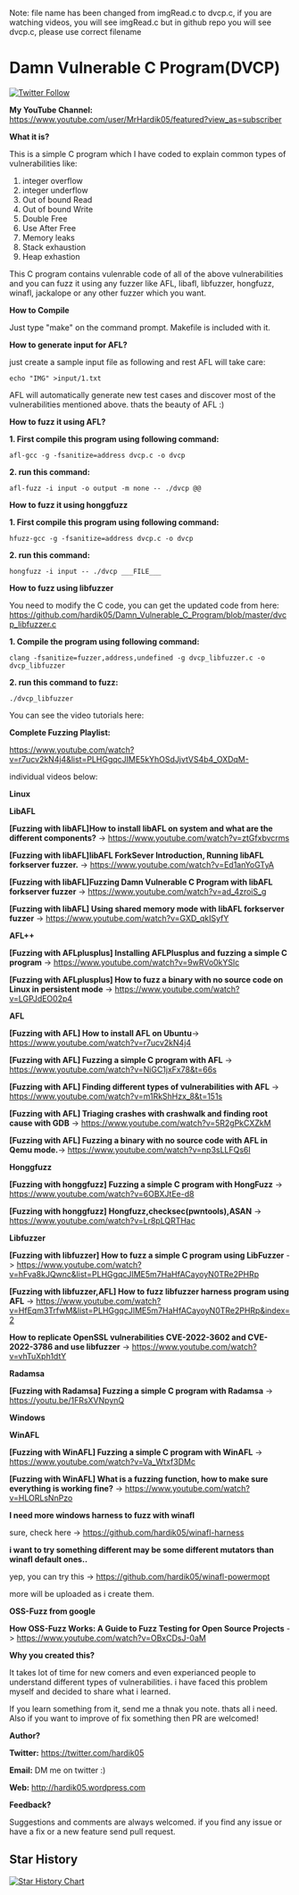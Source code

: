 Note: file name has been changed from imgRead.c to dvcp.c, if you are watching videos, you will see imgRead.c but in github repo you will see dvcp.c, please use correct filename

# Damn Vulnerable C Program(DVCP)             
[![Twitter Follow](https://img.shields.io/twitter/follow/hardik05?style=social)](https://twitter.com/hardik05)

**My YouTube Channel:** https://www.youtube.com/user/MrHardik05/featured?view_as=subscriber

**What it is?**

This is a simple C program which I have coded to explain common types of vulnerabilities like:
1. integer overflow
2. integer underflow
3. Out of bound Read
4. Out of bound Write
5. Double Free
6. Use After Free
7. Memory leaks
8. Stack exhaustion
9. Heap exhastion

This C program contains vulenrable code of all of the above vulnerabilities and you can fuzz it using any fuzzer like AFL, libafl, libfuzzer, hongfuzz, winafl, jackalope or any other fuzzer which you want. 

**How to Compile**

Just type "make" on the command prompt. Makefile is included with it.

**How to generate input for AFL?**

just create a sample input file as following and rest AFL will take care:

`echo "IMG" >input/1.txt`

AFL will automatically generate new test cases and discover most of the vulnerabilities mentioned above. thats the beauty of AFL :)

**How to fuzz it using AFL?**

**1. First compile this program using following command:**

`afl-gcc -g -fsanitize=address dvcp.c -o dvcp`

**2. run this command:** 

`afl-fuzz -i input -o output -m none -- ./dvcp @@`

**How to fuzz it using honggfuzz**

**1. First compile this program using following command:**

`hfuzz-gcc -g -fsanitize=address dvcp.c -o dvcp`

**2. run this command:** 

`hongfuzz -i input -- ./dvcp ___FILE___`

 **How to fuzz using libfuzzer**
 
You need to modify the C code, you can get the updated code from here: https://github.com/hardik05/Damn_Vulnerable_C_Program/blob/master/dvcp_libfuzzer.c

**1. Compile the program using following command:**

`clang -fsanitize=fuzzer,address,undefined -g dvcp_libfuzzer.c -o dvcp_libfuzzer`

**2. run this command to fuzz:**

`./dvcp_libfuzzer`


You can see the video tutorials here:

**Complete Fuzzing Playlist:**

https://www.youtube.com/watch?v=r7ucv2kN4j4&list=PLHGgqcJIME5kYhOSdJjvtVS4b4_OXDqM-

individual videos below:

**Linux**

**LibAFL**

**[Fuzzing with libAFL]How to install libAFL on system and what are the different components?** -> https://www.youtube.com/watch?v=ztGfxbvcrms

**[Fuzzing with libAFL]libAFL ForkSever Introduction, Running libAFL forkserver fuzzer.** -> https://www.youtube.com/watch?v=Ed1anYoGTyA

**[Fuzzing with libAFL]Fuzzing Damn Vulnerable C Program with libAFL forkserver fuzzer** -> https://www.youtube.com/watch?v=ad_4zroiS_g

**[Fuzzing with libAFL] Using shared memory mode with libAFL forkserver fuzzer** -> https://www.youtube.com/watch?v=GXD_qkISyfY


**AFL++**

**[Fuzzing with AFLplusplus] Installing AFLPlusplus and fuzzing a simple C program** -> https://www.youtube.com/watch?v=9wRVo0kYSlc

**[Fuzzing with AFLplusplus] How to fuzz a binary with no source code on Linux in persistent mode** -> https://www.youtube.com/watch?v=LGPJdEO02p4

**AFL**

**[Fuzzing with AFL] How to install AFL on Ubuntu**-> https://www.youtube.com/watch?v=r7ucv2kN4j4

**[Fuzzing with AFL] Fuzzing a simple C program with AFL** -> https://www.youtube.com/watch?v=NiGC1jxFx78&t=66s

**[Fuzzing with AFL] Finding different types of vulnerabilities with AFL** -> https://www.youtube.com/watch?v=m1RkShHzx_8&t=151s

**[Fuzzing with AFL] Triaging crashes with crashwalk and finding root cause with GDB** -> https://www.youtube.com/watch?v=5R2gPkCXZkM

**[Fuzzing with AFL] Fuzzing a binary with no source code with AFL in Qemu mode.**-> https://www.youtube.com/watch?v=np3sLLFQs6I

**Honggfuzz**

**[Fuzzing with honggfuzz] Fuzzing a simple C program with HongFuzz** -> https://www.youtube.com/watch?v=6OBXJtEe-d8

**[Fuzzing with honggfuzz] Hongfuzz,checksec(pwntools),ASAN** -> https://www.youtube.com/watch?v=Lr8pLQRTHac 

**Libfuzzer**

**[Fuzzing with libfuzzer] How to fuzz a simple C program using LibFuzzer** -> https://www.youtube.com/watch?v=hFva8kJQwnc&list=PLHGgqcJIME5m7HaHfACayoyN0TRe2PHRp

**[Fuzzing with libfuzzer,AFL] How to fuzz libfuzzer harness program using AFL** -> https://www.youtube.com/watch?v=HfEqm3TrfwM&list=PLHGgqcJIME5m7HaHfACayoyN0TRe2PHRp&index=2

**How to replicate OpenSSL vulnerabilities CVE-2022-3602 and CVE-2022-3786 and use libfuzzer** -> https://www.youtube.com/watch?v=vhTuXph1dtY

**Radamsa**

**[Fuzzing with Radamsa] Fuzzing a simple C program with Radamsa** -> https://youtu.be/1FRsXVNpynQ

**Windows**

**WinAFL**

**[Fuzzing with WinAFL] Fuzzing a simple C program with WinAFL** -> https://www.youtube.com/watch?v=Va_Wtxf3DMc

**[Fuzzing with WinAFL] What is a fuzzing function, how to make sure everything is working fine?** -> https://www.youtube.com/watch?v=HLORLsNnPzo

**I need more windows harness to fuzz with winafl**

sure, check here -> https://github.com/hardik05/winafl-harness

**i want to try something different may be some different mutators than winafl default ones..**

yep, you can try this -> https://github.com/hardik05/winafl-powermopt

more will be uploaded as i create them.

**OSS-Fuzz from google**

**How OSS-Fuzz Works: A Guide to Fuzz Testing for Open Source Projects** -> https://www.youtube.com/watch?v=OBxCDsJ-0aM

**Why you created this?**

It takes lot of time for new comers and even experianced people to understand different types of vulnerabilities. i have faced this problem myself and decided to share what i learned.

If you learn something from it, send me a thnak you note. thats all i need. Also if you want to improve of fix something then PR are welcomed!

**Author?**

**Twitter:** https://twitter.com/hardik05 

**Email:** DM me on twitter :)

**Web:** http://hardik05.wordpress.com

**Feedback?**

Suggestions and comments are always welcomed. if you find any issue or have a fix or a new feature send pull request.

## Star History

[![Star History Chart](https://api.star-history.com/svg?repos=hardik05/Damn_Vulnerable_C_Program&type=Date)](https://star-history.com/#hardik05/Damn_Vulnerable_C_Program&Date)


